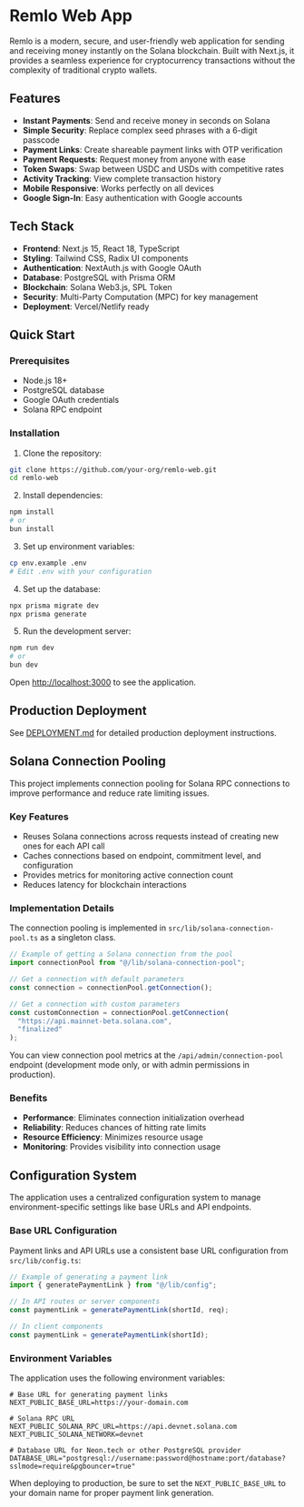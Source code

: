 # Remlo Web App

Remlo is a modern, secure, and user-friendly web application for sending and receiving money instantly on the Solana blockchain. Built with Next.js, it provides a seamless experience for cryptocurrency transactions without the complexity of traditional crypto wallets.

## Features

- **Instant Payments**: Send and receive money in seconds on Solana
- **Simple Security**: Replace complex seed phrases with a 6-digit passcode
- **Payment Links**: Create shareable payment links with OTP verification
- **Payment Requests**: Request money from anyone with ease
- **Token Swaps**: Swap between USDC and USDs with competitive rates
- **Activity Tracking**: View complete transaction history
- **Mobile Responsive**: Works perfectly on all devices
- **Google Sign-In**: Easy authentication with Google accounts

## Tech Stack

- **Frontend**: Next.js 15, React 18, TypeScript
- **Styling**: Tailwind CSS, Radix UI components
- **Authentication**: NextAuth.js with Google OAuth
- **Database**: PostgreSQL with Prisma ORM
- **Blockchain**: Solana Web3.js, SPL Token
- **Security**: Multi-Party Computation (MPC) for key management
- **Deployment**: Vercel/Netlify ready

## Quick Start

### Prerequisites
- Node.js 18+ 
- PostgreSQL database
- Google OAuth credentials
- Solana RPC endpoint

### Installation

1. Clone the repository:
```bash
git clone https://github.com/your-org/remlo-web.git
cd remlo-web
```

2. Install dependencies:
```bash
npm install
# or
bun install
```

3. Set up environment variables:
```bash
cp env.example .env
# Edit .env with your configuration
```

4. Set up the database:
```bash
npx prisma migrate dev
npx prisma generate
```

5. Run the development server:
```bash
npm run dev
# or
bun dev
```

Open [http://localhost:3000](http://localhost:3000) to see the application.

## Production Deployment

See [DEPLOYMENT.md](./DEPLOYMENT.md) for detailed production deployment instructions.

## Solana Connection Pooling

This project implements connection pooling for Solana RPC connections to improve performance and reduce rate limiting issues.

### Key Features 

- Reuses Solana connections across requests instead of creating new ones for each API call
- Caches connections based on endpoint, commitment level, and configuration
- Provides metrics for monitoring active connection count
- Reduces latency for blockchain interactions

### Implementation Details

The connection pooling is implemented in `src/lib/solana-connection-pool.ts` as a singleton class.

```typescript
// Example of getting a Solana connection from the pool
import connectionPool from "@/lib/solana-connection-pool";

// Get a connection with default parameters
const connection = connectionPool.getConnection();

// Get a connection with custom parameters
const customConnection = connectionPool.getConnection(
  "https://api.mainnet-beta.solana.com",
  "finalized"
);
```

You can view connection pool metrics at the `/api/admin/connection-pool` endpoint (development mode only, or with admin permissions in production).

### Benefits

- **Performance**: Eliminates connection initialization overhead
- **Reliability**: Reduces chances of hitting rate limits
- **Resource Efficiency**: Minimizes resource usage
- **Monitoring**: Provides visibility into connection usage

## Configuration System

The application uses a centralized configuration system to manage environment-specific settings like base URLs and API endpoints.

### Base URL Configuration

Payment links and API URLs use a consistent base URL configuration from `src/lib/config.ts`:

```typescript
// Example of generating a payment link
import { generatePaymentLink } from "@/lib/config";

// In API routes or server components
const paymentLink = generatePaymentLink(shortId, req);

// In client components
const paymentLink = generatePaymentLink(shortId);
```

### Environment Variables

The application uses the following environment variables:

```
# Base URL for generating payment links
NEXT_PUBLIC_BASE_URL=https://your-domain.com

# Solana RPC URL
NEXT_PUBLIC_SOLANA_RPC_URL=https://api.devnet.solana.com
NEXT_PUBLIC_SOLANA_NETWORK=devnet

# Database URL for Neon.tech or other PostgreSQL provider
DATABASE_URL="postgresql://username:password@hostname:port/database?sslmode=require&pgbouncer=true"
```

When deploying to production, be sure to set the `NEXT_PUBLIC_BASE_URL` to your domain name for proper payment link generation.
